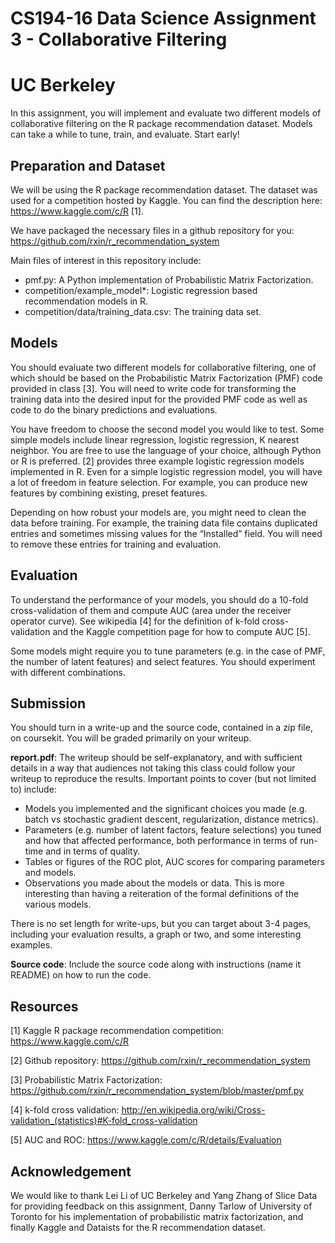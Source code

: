 CS194-16 Data Science Assignment 3 - Collaborative Filtering
============================================================
UC Berkeley
===========

In this assignment, you will implement and evaluate two different models of collaborative filtering on the R package recommendation dataset. Models can take a while to tune, train, and evaluate. Start early!

Preparation and Dataset
-----------------------
We will be using the R package recommendation dataset. The dataset was used for a competition hosted by Kaggle. You can find the description here: https://www.kaggle.com/c/R [1].

We have packaged the necessary files in a github repository for you: https://github.com/rxin/r_recommendation_system

Main files of interest in this repository include:

* pmf.py: A Python implementation of Probabilistic Matrix Factorization.
* competition/example_model*: Logistic regression based recommendation models in R.
* competition/data/training_data.csv: The training data set.

Models
------
You should evaluate two different models for collaborative filtering, one of which should be based on the Probabilistic Matrix Factorization (PMF) code provided in class [3]. You will need to write code for transforming the training data into the desired input for the provided PMF code as well as code to do the binary predictions and evaluations.

You have freedom to choose the second model you would like to test. Some simple models include linear regression, logistic regression, K nearest neighbor. You are free to use the language of your choice, although Python or R is preferred. [2] provides three example logistic regression models implemented in R. Even for a simple logistic regression model, you will have a lot of freedom in feature selection. For example, you can produce new features by combining existing, preset features.

Depending on how robust your models are, you might need to clean the data before training. For example, the training data file contains duplicated entries and sometimes missing values for the “Installed” field. You will need to remove these entries for training and evaluation.

Evaluation
----------
To understand the performance of your models, you should do a 10-fold cross-validation of them and compute AUC (area under the receiver operator curve). See wikipedia [4] for the definition of k-fold cross-validation and the Kaggle competition page for how to compute AUC [5].

Some models might require you to tune parameters (e.g. in the case of PMF, the number of latent features) and select features. You should experiment with different combinations.

Submission
----------
You should turn in a write-up and the source code, contained in a zip file, on coursekit. You will be graded primarily on your writeup.

**report.pdf**: The writeup should be self-explanatory, and with sufficient details in a way that audiences not taking this class could follow your writeup to reproduce the results. Important points to cover (but not limited to) include:
* Models you implemented and the significant choices you made (e.g. batch vs stochastic gradient descent, regularization, distance metrics).
* Parameters (e.g. number of latent factors, feature selections) you tuned and how that affected performance, both performance in terms of run-time and in terms of quality.
* Tables or figures of the ROC plot, AUC scores for comparing parameters and models.
* Observations you made about the models or data. This is more interesting than having a reiteration of the formal definitions of the various models.

There is no set length for write-ups, but you can target about 3-4 pages, including your evaluation results, a graph or two, and some interesting examples.

**Source code**: Include the source code along with instructions (name it README) on how to run the code.

Resources
----------

[1] Kaggle R package recommendation competition: https://www.kaggle.com/c/R

[2] Github repository: https://github.com/rxin/r_recommendation_system

[3] Probabilistic Matrix Factorization: https://github.com/rxin/r_recommendation_system/blob/master/pmf.py

[4] k-fold cross validation: http://en.wikipedia.org/wiki/Cross-validation_(statistics)#K-fold_cross-validation

[5] AUC and ROC: https://www.kaggle.com/c/R/details/Evaluation

Acknowledgement
---------------
We would like to thank Lei Li of UC Berkeley and Yang Zhang of Slice Data for providing feedback on this assignment, Danny Tarlow of University of Toronto for his implementation of probabilistic matrix factorization, and finally Kaggle and Dataists for the R recommendation dataset.


